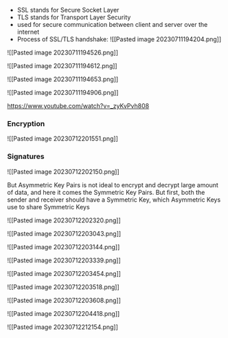 
- SSL stands for Secure Socket Layer 
- TLS stands for Transport Layer Security
- used for secure communication between client and server over the internet
- Process of SSL/TLS handshake:
![[Pasted image 20230711194204.png]]


![[Pasted image 20230711194526.png]]


![[Pasted image 20230711194612.png]]


![[Pasted image 20230711194653.png]]

![[Pasted image 20230711194906.png]]


https://www.youtube.com/watch?v=_zyKvPvh808

### Encryption

![[Pasted image 20230712201551.png]]



### Signatures

![[Pasted image 20230712202150.png]]

But Asymmetric Key Pairs is not ideal to encrypt and decrypt large amount of data, and here it comes the Symmetric Key Pairs. But first, both the sender and receiver should have a Symmetric Key, which Asymmetric Keys use to share Symmetric Keys


![[Pasted image 20230712202320.png]]




![[Pasted image 20230712203043.png]]


![[Pasted image 20230712203144.png]]


![[Pasted image 20230712203339.png]]

![[Pasted image 20230712203454.png]]


![[Pasted image 20230712203518.png]]


![[Pasted image 20230712203608.png]]


![[Pasted image 20230712204418.png]]


![[Pasted image 20230712212154.png]]






